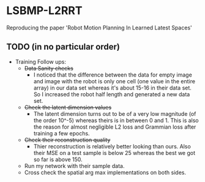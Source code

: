 # LSBMP-L2RRT
Reproducing the paper 'Robot Motion Planning In Learned Latest Spaces'

## TODO (in no particular order)
- Training Follow ups:
  - <s>Data Sanity checks</s>
    - I noticed that the difference between the data for empty image and image with the robot is only one cell (one value in the entire array) in our data set whereas it's about 15-16 in their data set. So I increased the robot half length and generated a new data set.
  - <s>Check the latent dimension values</s>
    - The latent dimension turns out to be of a very low magnitude (of the order 10^-5) whereas theirs is in between 0 and 1. This is also the reason for almost negligible L2 loss and Grammian loss after training a few epochs.
  - <s>Check their reconstruction quality</s>
    - Thier reconstruction is relatively better looking than ours. Also their MSE on a test sample is below 25 whereas the best we got so far is above 150.
  - Run my network with their sample data.
  - Cross check the spatial arg max implementations on both sides.